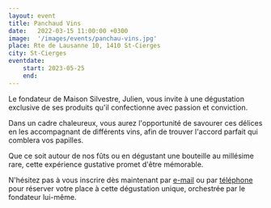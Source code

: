 ```yaml
---
layout: event
title: Panchaud Vins
date:   2022-03-15 11:00:00 +0300
image:  '/images/events/panchau-vins.jpg'
place: Rte de Lausanne 10, 1410 St-Cierges
city: St-Cierges
eventdate:
    start: 2023-05-25
    end:
---
```


Le fondateur de Maison Silvestre, Julien, vous invite à une dégustation exclusive de ses produits qu'il confectionne avec passion et conviction. 

Dans un cadre chaleureux, vous aurez l'opportunité de savourer ces délices en les accompagnant de différents vins, afin de trouver l'accord parfait qui comblera vos papilles. 

Que ce soit autour de nos fûts ou en dégustant une bouteille au millésime rare, cette expérience gustative promet d'être mémorable. 

N'hésitez pas à vous inscrire dès maintenant par <a href="mailto:info@panchaud-vins.ch">e-mail</a> ou par <a href="+41216353733">téléphone</a> pour réserver votre place à cette dégustation unique, orchestrée par le fondateur lui-même.